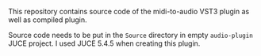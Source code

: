 This repository contains source code of the midi-to-audio VST3 plugin
as well as compiled plugin.

Source code needs to be put in the `Source` directory in empty `audio-plugin` JUCE project.
I used JUCE 5.4.5 when creating this plugin.
